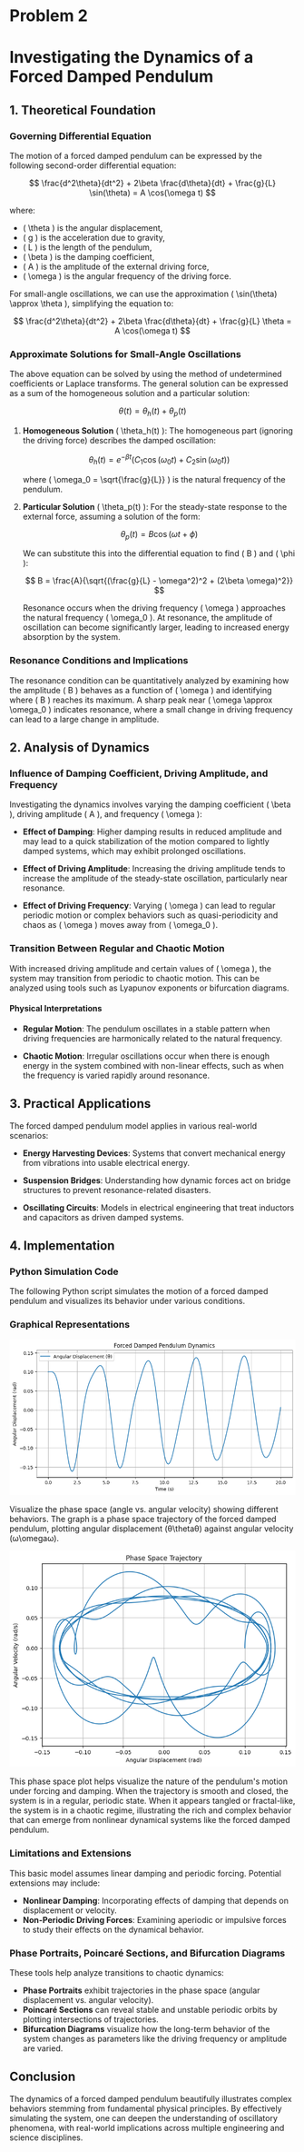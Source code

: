 # Problem 2

# Investigating the Dynamics of a Forced Damped Pendulum

## 1. Theoretical Foundation

### Governing Differential Equation

The motion of a forced damped pendulum can be expressed by the following second-order differential equation:

$$
\frac{d^2\theta}{dt^2} + 2\beta \frac{d\theta}{dt} + \frac{g}{L} \sin(\theta) = A \cos(\omega t)
$$

where:
- \( \theta \) is the angular displacement,
- \( g \) is the acceleration due to gravity,
- \( L \) is the length of the pendulum,
- \( \beta \) is the damping coefficient,
- \( A \) is the amplitude of the external driving force,
- \( \omega \) is the angular frequency of the driving force.

For small-angle oscillations, we can use the approximation \( \sin(\theta) \approx \theta \), simplifying the equation to:

$$
\frac{d^2\theta}{dt^2} + 2\beta \frac{d\theta}{dt} + \frac{g}{L} \theta = A \cos(\omega t)
$$

### Approximate Solutions for Small-Angle Oscillations

The above equation can be solved by using the method of undetermined coefficients or Laplace transforms. The general solution can be expressed as a sum of the homogeneous solution and a particular solution:

$$
\theta(t) = \theta_h(t) + \theta_p(t)
$$

1. **Homogeneous Solution** \( \theta_h(t) \):
   The homogeneous part (ignoring the driving force) describes the damped oscillation:

   $$
   \theta_h(t) = e^{-\beta t}(C_1 \cos(\omega_0 t) + C_2 \sin(\omega_0 t))
   $$

   where \( \omega_0 = \sqrt{\frac{g}{L}} \) is the natural frequency of the pendulum.

2. **Particular Solution** \( \theta_p(t) \):
   For the steady-state response to the external force, assuming a solution of the form:

   $$
   \theta_p(t) = B \cos(\omega t + \phi)
   $$

   We can substitute this into the differential equation to find \( B \) and \( \phi \):

   $$
   B = \frac{A}{\sqrt{(\frac{g}{L} - \omega^2)^2 + (2\beta \omega)^2}}
   $$

   Resonance occurs when the driving frequency \( \omega \) approaches the natural frequency \( \omega_0 \). At resonance, the amplitude of oscillation can become significantly larger, leading to increased energy absorption by the system.

### Resonance Conditions and Implications

The resonance condition can be quantitatively analyzed by examining how the amplitude \( B \) behaves as a function of \( \omega \) and identifying where \( B \) reaches its maximum. A sharp peak near \( \omega \approx \omega_0 \) indicates resonance, where a small change in driving frequency can lead to a large change in amplitude.

## 2. Analysis of Dynamics

### Influence of Damping Coefficient, Driving Amplitude, and Frequency

Investigating the dynamics involves varying the damping coefficient \( \beta \), driving amplitude \( A \), and frequency \( \omega \):

- **Effect of Damping**: Higher damping results in reduced amplitude and may lead to a quick stabilization of the motion compared to lightly damped systems, which may exhibit prolonged oscillations.
  
- **Effect of Driving Amplitude**: Increasing the driving amplitude tends to increase the amplitude of the steady-state oscillation, particularly near resonance.

- **Effect of Driving Frequency**: Varying \( \omega \) can lead to regular periodic motion or complex behaviors such as quasi-periodicity and chaos as \( \omega \) moves away from \( \omega_0 \).

### Transition Between Regular and Chaotic Motion

With increased driving amplitude and certain values of \( \omega \), the system may transition from periodic to chaotic motion. This can be analyzed using tools such as Lyapunov exponents or bifurcation diagrams.

#### Physical Interpretations

- **Regular Motion**: The pendulum oscillates in a stable pattern when driving frequencies are harmonically related to the natural frequency.
  
- **Chaotic Motion**: Irregular oscillations occur when there is enough energy in the system combined with non-linear effects, such as when the frequency is varied rapidly around resonance.

## 3. Practical Applications

The forced damped pendulum model applies in various real-world scenarios:

- **Energy Harvesting Devices**: Systems that convert mechanical energy from vibrations into usable electrical energy.
  
- **Suspension Bridges**: Understanding how dynamic forces act on bridge structures to prevent resonance-related disasters.
  
- **Oscillating Circuits**: Models in electrical engineering that treat inductors and capacitors as driven damped systems.

## 4. Implementation

### Python Simulation Code

The following Python script simulates the motion of a forced damped pendulum and visualizes its behavior under various conditions.

### Graphical Representations

![alt text](image-1.png)

Visualize the phase space (angle vs. angular velocity) showing different behaviors.
The graph is a phase space trajectory of the forced damped pendulum, plotting angular displacement (θ\thetaθ) against angular velocity (ω\omegaω).

![alt text](image-5.png)

This phase space plot helps visualize the nature of the pendulum's motion under forcing and damping. When the trajectory is smooth and closed, the system is in a regular, periodic state. When it appears tangled or fractal-like, the system is in a chaotic regime, illustrating the rich and complex behavior that can emerge from nonlinear dynamical systems like the forced damped pendulum.

### Limitations and Extensions

This basic model assumes linear damping and periodic forcing. Potential extensions may include:

- **Nonlinear Damping**: Incorporating effects of damping that depends on displacement or velocity.
- **Non-Periodic Driving Forces**: Examining aperiodic or impulsive forces to study their effects on the dynamical behavior.

### Phase Portraits, Poincaré Sections, and Bifurcation Diagrams

These tools help analyze transitions to chaotic dynamics:
- **Phase Portraits** exhibit trajectories in the phase space (angular displacement vs. angular velocity).
- **Poincaré Sections** can reveal stable and unstable periodic orbits by plotting intersections of trajectories.
- **Bifurcation Diagrams** visualize how the long-term behavior of the system changes as parameters like the driving frequency or amplitude are varied.

## Conclusion

The dynamics of a forced damped pendulum beautifully illustrates complex behaviors stemming from fundamental physical principles. By effectively simulating the system, one can deepen the understanding of oscillatory phenomena, with real-world implications across multiple engineering and science disciplines.